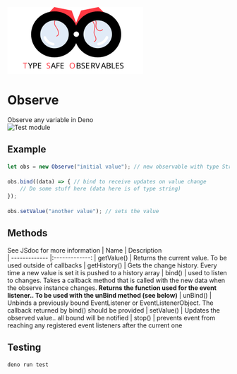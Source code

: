 ![alt text](banner.svg "Logo Title Text 1")
# Observe
Observe any variable in Deno <br>
![Test module](https://github.com/duart38/Observe/workflows/Test%20module/badge.svg?branch=master)

## Example
```JavaScript
let obs = new Observe("initial value"); // new observable with type String

obs.bind((data) => { // bind to receive updates on value change
    // Do some stuff here (data here is of type string)
});

obs.setValue("another value"); // sets the value
```

## Methods
See JSdoc for more information
| Name          | Description      
| ------------- |:-------------:
| getValue()    | Returns the current value. To be used outside of callbacks
| getHistory()  | Gets the change history. Every time a new value is set it is pushed to a history array
| bind()        | used to listen to changes. Takes a callback method that is called with the new data when the observe instance changes. **Returns the function used for the event listener.. To be used with the unBind method (see below)**
| unBind()      | Unbinds a previously bound EventListener or EventListenerObject. The callback returned by bind() should be provided
| setValue()    | Updates the observed value.. all bound will be notified
| stop()        | prevents event from reaching any registered event listeners after the current one

## Testing
```Shell
deno run test
```
